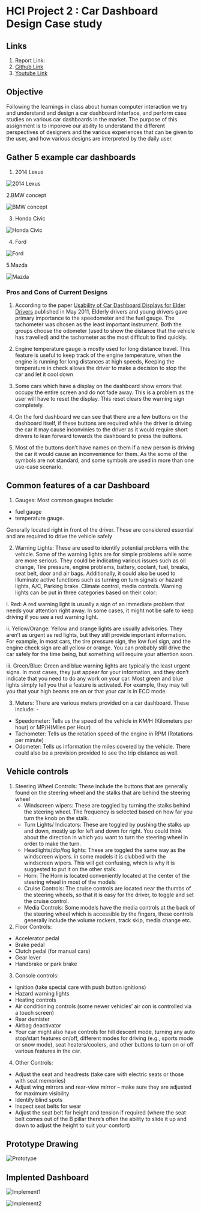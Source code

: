 # HCI Project 2 : Car Dashboard Design Case study 


## Links

1. Report Link:
2. [Github Link](https://github.com/Wolfram235/MicrowaveDesignCaseStudy)
3. [Youtube Link](https://youtu.be/PX9oo9QAwKQ)

## Objective

Following the learnings in class about human computer interaction we try and understand and design a car dashboard interface, and perform case studies on various car dashboards
in the market. The purpose of this assignment is to imporove our ability to understand the different perspectives of designers and the various experiences that can be given to the user, and how various designs are interpreted by the daily user.

## Gather 5 example car dashboards

1. 2014 Lexus 

![2014 Lexus](https://user-images.githubusercontent.com/31333864/114793457-07477480-9d50-11eb-9773-e391ccf04a34.png)

2.BMW concept 

![BMW concept](https://user-images.githubusercontent.com/31333864/114793514-23e3ac80-9d50-11eb-9748-73c89a4f1edf.png)

3. Honda Civic

![Honda Civic](https://user-images.githubusercontent.com/31333864/114793536-2e05ab00-9d50-11eb-94df-22933d15e7ff.png)

4. Ford 

![Ford](https://user-images.githubusercontent.com/31333864/114794899-ffd59a80-9d52-11eb-849c-b6a13fe0c86d.png)

5.Mazda

![Mazda](https://user-images.githubusercontent.com/31333864/114793590-4b3a7980-9d50-11eb-8e4d-dd14aa8d45c1.png)


### Pros and Cons of Current Designs

1. According to the paper [Usability of Car Dashboard Displays for Elder Drivers]() published in May 2011, Elderly drivers and young drivers gave primary importance to the speedometer and the fuel gauge. The tachometer was chosen as the least important instrument. Both the groups choose the odometer (used to show the distance that the vehicle has travelled) and the tachometer as the most difficult to find quickly. 

2. Engine temperature gauge is mostly used for long distance travel. This feature is useful to keep track of the engine temperature, when the engine is running for long distances at high speeds, Keeping the temperature in check allows the driver to make a decision to stop the car and let it cool down

3. Some cars which have a display on the dashboard show errors that occupy the entire screen and do not fade away. This is a problem as the user will have to reset the display. This reset clears the warning sign completely. 

4. On the ford dashboard we can see that there are a few buttons on the dashboard itself, if these buttons are required while the driver is driving the car it may cause inconvinies to the driver as it would require short drivers to lean forward towards the dashboard to press the buttons.

5. Most of the buttons don’t have names on them if a new person is driving the car it would cause an inconvenience for them. As the some of the symbols are not standard, and some symbols are used in more than one use-case scenario.



## Common features of a car Dashboard

1.  Gauges:
Most common gauges include:   
- fuel gauge 
- temperature gauge. 

Generally located right in front of the driver. 
These are considered essential and are required to drive the vehicle safely

2. Warning Lights:
These are used to identify potential problems with the vehicle. Some of the warning lights are for simple problems while some are more serious. They could be indicating various issues such as oil change, Tire pressure, engine problems, battery, coolant, fuel, breaks, seat belt, door and air bags. Additionally, it could also be used to illuminate active functions such as turning on turn signals or hazard lights, A/C, Parking brake. Climate control, media controls.
Warning lights can be put in three categories based on their color:

i. Red: A red warning light is usually a sign of an immediate problem that needs your attention right away. In some cases, it might not be safe to keep driving if you see a red warning light.

ii. Yellow/Orange: Yellow and orange lights are usually advisories. They aren’t as urgent as red lights, but they still provide important information. For example, in most cars, the tire pressure sign, the low fuel sign, and the engine check sign are all yellow or orange. You can probably still drive the car safely for the time being, but something will require your attention soon.

iii. Green/Blue: Green and blue warning lights are typically the least urgent signs. In most cases, they just appear for your information, and they don’t indicate that you need to do any work on your car. Most green and blue lights simply tell you that a feature is activated. For example, they may tell you that your high beams are on or that your car is in ECO mode.  

3. Meters:
There are various meters provided on a car dashboard. These include: -
- Speedometer: Tells us the speed of the vehicle in KM/H (Kilometers per hour) or MP/H(Miles per Hour) 
- Tachometer: Tells us the rotation speed of the engine in RPM (Rotations per minute)
- Odometer: Tells us information the miles covered by the vehicle. There could also be a provision provided to see the trip distance as well. 

## Vehicle controls

1. Steering Wheel Controls: These include the buttons that are generally found on the steering wheel and the stalks that are behind the steering wheel
   -  Windscreen wipers: These are toggled by turning the stalks behind the steering wheel. The frequency is selected based on how far you turn the knob on the stalk.
   -  Turn Lights/ Indicators: These are toggled by pushing the stalks up and down, mostly up for left and down for right. You could think about the direction in which you want to turn the steering wheel in order to make the turn.
   -  Headlights/dip/fog lights: These are toggled the same way as the windscreen wipers. in some models it is clubbed with the windscreen wipers. This will get confusing, which is why it is suggested to put it on the other stalk.
   -  Horn: The Horn is located conveniently located at the center of the steering wheel in most of the models 
   - Cruise Controls: The cruise controls are located near the thumbs of the steering wheels, so that it is easy for the driver, to toggle and set the cruise control.
   - Media Controls: Some models have the media controls at the back of the steering wheel which is accessible by the fingers, these controls generally include the volume rockers, track skip, media change etc. 
2. Floor Controls:
-	Accelerator pedal
-	Brake pedal
-	Clutch pedal (for manual cars)
-	Gear lever
-	Handbrake or park brake

3. Console controls:
  -	Ignition (take special care with push button ignitions)
-	Hazard warning lights
-	Heating controls
-	Air conditioning controls (some newer vehicles’ air con is controlled via a touch screen)
-	Rear demister
-	Airbag deactivator
-	Your car might also have controls for hill descent mode, turning any auto stop/start features on/off, different modes for driving (e.g., sports mode or snow mode), seat heaters/coolers, and other buttons to turn on or off various features in the car.

4. Other Controls:
-	Adjust the seat and headrests (take care with electric seats or those with seat memories)
-	Adjust wing mirrors and rear-view mirror – make sure they are adjusted for maximum visibility
-	Identify blind spots
- Inspect seat belts for wear
-	Adjust the seat belt for height and tension if required (where the seat belt comes out of the B pillar there’s often the ability to slide it up and down to adjust the height to suit your comfort)

## Prototype Drawing

![Prototype](https://user-images.githubusercontent.com/31333864/115129888-dd8c8880-9faf-11eb-928d-94ff3e466959.jpg)


## Implented Dashboard

![Implement1](https://user-images.githubusercontent.com/31333864/115129902-001ea180-9fb0-11eb-8935-94f8fe839415.jpg)

![Implement2](https://user-images.githubusercontent.com/31333864/115129907-0c0a6380-9fb0-11eb-8266-7cdf22555bc4.jpg)








